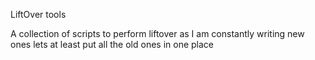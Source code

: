 LiftOver tools

A collection of scripts to perform liftover as I am constantly writing new ones lets at least put all the old ones in one place
